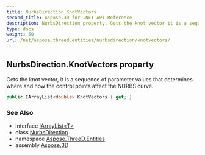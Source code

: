 ```yaml
---
title: NurbsDirection.KnotVectors
second_title: Aspose.3D for .NET API Reference
description: NurbsDirection property. Gets the knot vector it is a sequence of parameter values that determines where and how the control points affect the NURBS curve
type: docs
weight: 50
url: /net/aspose.threed.entities/nurbsdirection/knotvectors/
---
```

## NurbsDirection.KnotVectors property

Gets the knot vector, it is a sequence of parameter values that determines where and how the control points affect the NURBS curve.

```csharp
public IArrayList<double> KnotVectors { get; }
```

### See Also

* interface [IArrayList&lt;T&gt;](../../../aspose.threed.utilities/iarraylist-1/)
* class [NurbsDirection](../)
* namespace [Aspose.ThreeD.Entities](../../nurbsdirection/)
* assembly [Aspose.3D](../../../)


